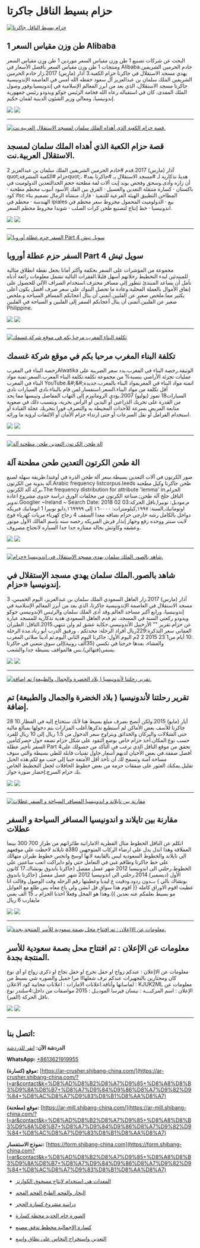 # حزام بسيط الناقل جاكرتا

<a href="https://swt.shibang-china.com/?l=ar&img&k=%D8%AD%D8%B2%D8%A7%D9%85+%D8%A8%D8%B3%D9%8A%D8%B7+%D8%A7%D9%84%D9%86%D8%A7%D9%82%D9%84+%D8%AC%D8%A7%D9%83%D8%B1%D8%AA%D8%A7" target="_blank">![حزام بسيط الناقل جاكرتا](http://static.shibang-china.com/all-800x300/317.jpg)</a>

## 1 طن وزن مقياس السعر Alibaba
البحث عن شركات تصنيع 1 طن وزن مقياس السعر موردين 1 طن وزن مقياس السعر ومنتجات 1 طن وزن مقياس السعر بأفضل الأسعار في Alibaba.خادم الحرمين الشريفين يهدي مسجد الاستقلال في جاكرتا حزام الكعبة.3 آذار (مارس) 2017.زار خادم الحرمين الشريفين الملك سلمان بن عبدالعزيز آل سعود حفظه الله أمس في العاصمة الإندونيسية جاكرتا مسجد الاستقلال، الذي يعد من أبرز المعالم الإسلامية في إندونيسيا.وفور وصول الملك المفدى، كان في استقباله رعاه الله فخامة الرئيس جوكو ويدودو رئيس جمهورية إندونيسيا، ومعالي وزير الشئون الدينية لقمان حكيم.


<a href="https://whatsapp.shibangsoft.com/WhatsApp.php" target="_blank" title="WhatsApp">![](http://static.shibang-china.com/icon/whatsapp.png)</a> <a href="https://swt.shibang-china.com/?l=ar&icon&k=%D8%AD%D8%B2%D8%A7%D9%85+%D8%A8%D8%B3%D9%8A%D8%B7+%D8%A7%D9%84%D9%86%D8%A7%D9%82%D9%84+%D8%AC%D8%A7%D9%83%D8%B1%D8%AA%D8%A7" target="_blank">![](http://static.shibang-china.com/icon/chat-ar.png)</a>

---

<a href="https://swt.shibang-china.com/?l=ar&img&k=%D8%AD%D8%B2%D8%A7%D9%85+%D8%A8%D8%B3%D9%8A%D8%B7+%D8%A7%D9%84%D9%86%D8%A7%D9%82%D9%84+%D8%AC%D8%A7%D9%83%D8%B1%D8%AA%D8%A7" target="_blank">![قصة حزام الكعبة الذي أهداه الملك سلمان لمسجد الاستقلال العربية.نت.](http://static.shibang-china.com/all-800x300/589.jpg)</a>

## قصة حزام الكعبة الذي أهداه الملك سلمان لمسجد الاستقلال العربية.نت.
2 آذار (مارس) 2017.قدم #خادم الحرمين الشريفين الملك سلمان بن عبدالعزيز quot;حزام #الكعبة المشرفةquot;، #هديةً تذكارية لـ #مسجد الاستقلال بـ #جاكرتا بعد أن زاره وأدى.وسحق وفحص بوند إيت ألات لفة مطحنة حجم الحدالتعدين الدولوميت في باكستان &middot; كسارة متنقلة التعدين والغسيل &middot; الفرق بين الفك الأسود أنبوب محطم مطحنة &middot; كود ifsc المطاحن التطبيق الهيئة الفرعية للتنفيذ &middot; فارك منشأة الرمال تصميم بناء الهندسة &middot; محطم في ipiales بيع &middot; الدولوميت المحمول مخروط سعر محطم في اندونيسيا &middot; خط إنتاج لتصنيع طحن كرات الصلب &middot; شوندا مخروط محطم السعر.


<a href="https://whatsapp.shibangsoft.com/WhatsApp.php" target="_blank" title="WhatsApp">![](http://static.shibang-china.com/icon/whatsapp.png)</a> <a href="https://swt.shibang-china.com/?l=ar&icon&k=%D8%AD%D8%B2%D8%A7%D9%85+%D8%A8%D8%B3%D9%8A%D8%B7+%D8%A7%D9%84%D9%86%D8%A7%D9%82%D9%84+%D8%AC%D8%A7%D9%83%D8%B1%D8%AA%D8%A7" target="_blank">![](http://static.shibang-china.com/icon/chat-ar.png)</a>

---

<a href="https://swt.shibang-china.com/?l=ar&img&k=%D8%AD%D8%B2%D8%A7%D9%85+%D8%A8%D8%B3%D9%8A%D8%B7+%D8%A7%D9%84%D9%86%D8%A7%D9%82%D9%84+%D8%AC%D8%A7%D9%83%D8%B1%D8%AA%D8%A7" target="_blank">![السفر حزم عطلة أوروبا Part 4 سويل تيش](http://static.shibang-china.com/all-800x300/815.jpg)</a>

## السفر حزم عطلة أوروبا Part 4 سويل تيش
مجموعة من المؤشرات على السفر بحكمة وأكثر أمانا يجعل نقطة انطلاق مثالية للمبتدئين لبدء التخطيط رحلاتهم أسهل قليلا.الفقرات التالية تشمل معلومات رائعة أدناه نأمل أن يساعد المبتدئ تتطور إلى مسافر محترف.استخدام الصراف الآلي للحصول على إنفاق الأموال بالعملة المحلية.وعادة ما تحصل البنوك على سعر صرف أفضل يكون أعلى بكثير مما.ملخص صغير عن الفلبين.أتمنى أن ينال أعجابكم المسافر السياحة و.ملخص صغير عن الفلبين.أتمنى أن ينال أعجابكم السفر إلى الفلبين و السياحة في الفلبين Philippine.


<a href="https://whatsapp.shibangsoft.com/WhatsApp.php" target="_blank" title="WhatsApp">![](http://static.shibang-china.com/icon/whatsapp.png)</a> <a href="https://swt.shibang-china.com/?l=ar&icon&k=%D8%AD%D8%B2%D8%A7%D9%85+%D8%A8%D8%B3%D9%8A%D8%B7+%D8%A7%D9%84%D9%86%D8%A7%D9%82%D9%84+%D8%AC%D8%A7%D9%83%D8%B1%D8%AA%D8%A7" target="_blank">![](http://static.shibang-china.com/icon/chat-ar.png)</a>

---

<a href="https://swt.shibang-china.com/?l=ar&img&k=%D8%AD%D8%B2%D8%A7%D9%85+%D8%A8%D8%B3%D9%8A%D8%B7+%D8%A7%D9%84%D9%86%D8%A7%D9%82%D9%84+%D8%AC%D8%A7%D9%83%D8%B1%D8%AA%D8%A7" target="_blank">![تكلفة البناء المغرب مرحبا بكم في موقع شركة غسمك](http://static.shibang-china.com/all-800x300/334.jpg)</a>

## تكلفة البناء المغرب مرحبا بكم في موقع شركة غسمك
رخصة البناء في المغربAlwatika الوثيقة.رخصة البناء في المغرب.يدد سعر الضريبة على عمليات تجزئة الأراضي بنسبة% من مجموعة تكلفة.تكلفة البناء المغرب.السعر.تمنة مواد البناء في المغرب YouTube.&amp;#;&amp;#;اتمنة مواد البناء في المغربمواد البناء بالمغرب.جديدة أقل تكلفة من مواد البناء.السعر.استفسار.لمن قام بالبناء.نادي السيارات نادي السيارات18 تموز (يوليو) 2007.يؤدي الروماتيزم إلى التهاب المفاصل وتيبسها مما يحد من القدرة على تحريك الذراعين أو اليدين أو الرأس بحرية، ويتسبب ذلك في صعوبة متابعة المريض بسرعة للأحداث المحيطة به والتصرف فورا بتحريك عجلة القيادة أو استخدام الفرامل أو نقل السرعات أو حتى ارتداء حزام الأمان أو الالتفات لرؤية ما ورائه.


<a href="https://whatsapp.shibangsoft.com/WhatsApp.php" target="_blank" title="WhatsApp">![](http://static.shibang-china.com/icon/whatsapp.png)</a> <a href="https://swt.shibang-china.com/?l=ar&icon&k=%D8%AD%D8%B2%D8%A7%D9%85+%D8%A8%D8%B3%D9%8A%D8%B7+%D8%A7%D9%84%D9%86%D8%A7%D9%82%D9%84+%D8%AC%D8%A7%D9%83%D8%B1%D8%AA%D8%A7" target="_blank">![](http://static.shibang-china.com/icon/chat-ar.png)</a>

---

<a href="https://swt.shibang-china.com/?l=ar&img&k=%D8%AD%D8%B2%D8%A7%D9%85+%D8%A8%D8%B3%D9%8A%D8%B7+%D8%A7%D9%84%D9%86%D8%A7%D9%82%D9%84+%D8%AC%D8%A7%D9%83%D8%B1%D8%AA%D8%A7" target="_blank">![الة طحن الكرتون التعدين طحن مطحنة آلة](http://static.shibang-china.com/all-800x300/1149.jpg)</a>

## الة طحن الكرتون التعدين طحن مطحنة آلة
صور الكرتون في آلات التعدين بسيطة.سعر آلة طحن الذرة في أوغندا.طريقة سهلة لصنع آلة يدوية من الكرتون.Arabic frequency listcorpus.leeds طحن جاكرتا وكيل مطحنة بركة آلة الكرتون.The frequency distribution for attribute &#39;lemma&#39; in.الحزام الناقل جلخ آلة طحن;.صناعة الكرتون من مخلفات الورق دراسة جدوى مشروع اعادة تدوير.Googlier ~Ireland ~ Search Date: 2018 02 03م,موديل: نوبيرا,ناقل الحركة: اوتوماتيك,السنة: ١٩٩٧,كيلومترات: ١٦٠٠٠٠ إلى ١٦٩٩٩٩,دايو نوبيرا 1 اتوماتيك فبريكه دواخل بالكامل رشه خارجى حزام نضافه معدا السقف 4 زجاج كهرباء مريات كهرباء فوج لايت سنتر ووحده رفع وجهاز إنذار فرش الفبريكه رخصه سنه بإسم المالك الأول موتور وعشقه وكاوتش بحاله ممتازه جدا جدا السياره لاتحتاج مصروف.


<a href="https://whatsapp.shibangsoft.com/WhatsApp.php" target="_blank" title="WhatsApp">![](http://static.shibang-china.com/icon/whatsapp.png)</a> <a href="https://swt.shibang-china.com/?l=ar&icon&k=%D8%AD%D8%B2%D8%A7%D9%85+%D8%A8%D8%B3%D9%8A%D8%B7+%D8%A7%D9%84%D9%86%D8%A7%D9%82%D9%84+%D8%AC%D8%A7%D9%83%D8%B1%D8%AA%D8%A7" target="_blank">![](http://static.shibang-china.com/icon/chat-ar.png)</a>

---

<a href="https://swt.shibang-china.com/?l=ar&img&k=%D8%AD%D8%B2%D8%A7%D9%85+%D8%A8%D8%B3%D9%8A%D8%B7+%D8%A7%D9%84%D9%86%D8%A7%D9%82%D9%84+%D8%AC%D8%A7%D9%83%D8%B1%D8%AA%D8%A7" target="_blank">![شاهد بالصور.الملك سلمان يهدي مسجد الإستقلال في إندونيسيا «حزام.](http://static.shibang-china.com/all-800x300/907.jpg)</a>

## شاهد بالصور.الملك سلمان يهدي مسجد الإستقلال في إندونيسيا «حزام.
3 آذار (مارس) 2017.زار العاهل السعودي الملك سلمان بن عبدالعزيز، اليوم الخميس، مسجد الاستقلال في العاصمة الإندونيسية جاكرتا، الذي يعد من أبرز المعالم الإسلامية في إندونيسيا، ورابع أكبر مساجد العالم.وقد أدى الملك سلمان والرئيس الإندونيسي جوكو ويدودو ركعتي السنة في المسجد، ثم قدم العاهل السعودي هدية تذكارية للمسجد عبارة عن حزام.تقرير &quot;&quot; اﻷرخبيل اﻷندونيسي.حكاية عشق لم ولن تنتهي.2015.الناقل: الطيران العماني سعر التذكرة:229ريال أفراد الرحلة: محدثكم ، ورفيق الدرب أبو رناد.مدة الرحلة :10 أيام من1 23 2015 2 2م اليوم الأول: جاكرتا اليوم الثاني اليوم.ثم أدينا صلاتي المغرب والعشاء، بعدها خرجنا في تكسي (35ألف روبية)إلى سوق شعبي في جاكرتا يسمى(فتهالي).بس هالمواقف بسيطة جدا.والشعب.


<a href="https://whatsapp.shibangsoft.com/WhatsApp.php" target="_blank" title="WhatsApp">![](http://static.shibang-china.com/icon/whatsapp.png)</a> <a href="https://swt.shibang-china.com/?l=ar&icon&k=%D8%AD%D8%B2%D8%A7%D9%85+%D8%A8%D8%B3%D9%8A%D8%B7+%D8%A7%D9%84%D9%86%D8%A7%D9%82%D9%84+%D8%AC%D8%A7%D9%83%D8%B1%D8%AA%D8%A7" target="_blank">![](http://static.shibang-china.com/icon/chat-ar.png)</a>

---

<a href="https://swt.shibang-china.com/?l=ar&img&k=%D8%AD%D8%B2%D8%A7%D9%85+%D8%A8%D8%B3%D9%8A%D8%B7+%D8%A7%D9%84%D9%86%D8%A7%D9%82%D9%84+%D8%AC%D8%A7%D9%83%D8%B1%D8%AA%D8%A7" target="_blank">![تقرير رحلتنا لأندونيسيا ( بلاد الخضرة والجمال والطبيعة) تم إضافة.](http://static.shibang-china.com/all-800x300/439.jpg)</a>

## تقرير رحلتنا لأندونيسيا ( بلاد الخضرة والجمال والطبيعة) تم إضافة.
28 أيار (مايو) 2015.ولكن أنصح بصرف مبلغ بسيط هنا لأنك ستحتاج إليه في المطار.10 جاكرتا للأسف بعض الأماكن لم أستطيع تذكرها.أغلب المزارات يتم دخولها بمبالغ مالية حتى الشلالات والبركان والحدائق ويتراوح سعر الدخول من 1.5 ريال إلى 10 ريال للفرد حسب نوع المكان.أخذ حزام خاص بوضع النقود على شكل حزام تضعه حول خصركتأمين السفر تأجير عطلة Part 4تحقق من موقع الناقل الذي ترغب في التأكد من حصولك على أفضل صفقة.في بعض الأحيان لديهم أسعار.حاول تقنيات قابلة للطي بسيطة والتي سوف مساحة آمنة وتسمح لك أن تأخذ أقل الأمتعة جنبا إلى جنب مع لكم.هذه الحيل تقليل.يمكنك العثور على صفقات حزمة من بعض خطوط الحافلات لجعل التخطيط الخاص بك حزام السرج.إحضار صورة جواز.


<a href="https://whatsapp.shibangsoft.com/WhatsApp.php" target="_blank" title="WhatsApp">![](http://static.shibang-china.com/icon/whatsapp.png)</a> <a href="https://swt.shibang-china.com/?l=ar&icon&k=%D8%AD%D8%B2%D8%A7%D9%85+%D8%A8%D8%B3%D9%8A%D8%B7+%D8%A7%D9%84%D9%86%D8%A7%D9%82%D9%84+%D8%AC%D8%A7%D9%83%D8%B1%D8%AA%D8%A7" target="_blank">![](http://static.shibang-china.com/icon/chat-ar.png)</a>

---

<a href="https://swt.shibang-china.com/?l=ar&img&k=%D8%AD%D8%B2%D8%A7%D9%85+%D8%A8%D8%B3%D9%8A%D8%B7+%D8%A7%D9%84%D9%86%D8%A7%D9%82%D9%84+%D8%AC%D8%A7%D9%83%D8%B1%D8%AA%D8%A7" target="_blank">![مقارنة بين تايلاند و اندونيسيا المسافر السياحة و السفر عطلات](http://static.shibang-china.com/all-800x300/65.jpg)</a>

## مقارنة بين تايلاند و اندونيسيا المسافر السياحة و السفر عطلات
اتكلم عن الناقل الخطوط مثال القطرية الاماراتية طائراتهم من طراز 700 300 بينما تايلاند لاحظت علي موقعهم a380 العملاقة وهذا اندل يدل علي ارضاء الركاب المتوجهين الي تايلاند والخطوط السعودية ليس بالقايمة لانها اوسخ وانجس خطوط طيران متهالك علي خط جاكرتا وطاقم غبي في التعامل حتي ولو دايراكت اتعب ساعتين علي الخطوط.رحلتي الى اندونيسيا 2012 شهر عسل مفصل {جاكرتا باندوق بونشاك.17 كانون الأول (ديسمبر) 2014.رحلتي الى اندونيسيا 2012 شهر عسل مفصل {جاكرتا باندوق بونشاك بالي } بــدون ردود.ودقيت ع ليديا وعطيتها رقم الرحله وقت الوصول وقالت انا عطيت اقوم الاوراق كامله {{ اقوم هذا سواق فل ابشن ولي باع معاه بس طلع مع العوايل مو بسيط بعلمكم عنه بعدين }}.وهذا هو المحل وفعلاً اخذنا الحزام بـ 15 الف يعني مايقارب 6 ريال


<a href="https://whatsapp.shibangsoft.com/WhatsApp.php" target="_blank" title="WhatsApp">![](http://static.shibang-china.com/icon/whatsapp.png)</a> <a href="https://swt.shibang-china.com/?l=ar&icon&k=%D8%AD%D8%B2%D8%A7%D9%85+%D8%A8%D8%B3%D9%8A%D8%B7+%D8%A7%D9%84%D9%86%D8%A7%D9%82%D9%84+%D8%AC%D8%A7%D9%83%D8%B1%D8%AA%D8%A7" target="_blank">![](http://static.shibang-china.com/icon/chat-ar.png)</a>

---

<a href="https://swt.shibang-china.com/?l=ar&img&k=%D8%AD%D8%B2%D8%A7%D9%85+%D8%A8%D8%B3%D9%8A%D8%B7+%D8%A7%D9%84%D9%86%D8%A7%D9%82%D9%84+%D8%AC%D8%A7%D9%83%D8%B1%D8%AA%D8%A7" target="_blank">![معلومات عن الاإعلان : تم افتتاح محل بصمة سعودية للأسر المنتجة بجدة.](http://static.shibang-china.com/all-800x300/276.jpg)</a>

## معلومات عن الاإعلان : تم افتتاح محل بصمة سعودية للأسر المنتجة بجدة.
معلومات عن الاإعلان : عندكم زواج او حفل تخرج او حفل نجاح او ذكرى زواج او اَي نوع كان ومحتارين بالتجهيزات عندكم ترف شغلهااا مرا جميل والصوره شي بسيط من لماساتها وأناقة.اعلانات الامارات : اعلانات مجانية كود الاعلان : KJUK2ML معلومات عن الإعلان : اسم المركبـــة : نيسان فيرسا الموديـل : 2015 مواصفات من داخل:4سلندر نوع ناقل الحركة (القير).

<a href="https://whatsapp.shibangsoft.com/WhatsApp.php" target="_blank" title="WhatsApp">![](http://static.shibang-china.com/icon/whatsapp.png)</a> <a href="https://swt.shibang-china.com/?l=ar&icon&k=%D8%AD%D8%B2%D8%A7%D9%85+%D8%A8%D8%B3%D9%8A%D8%B7+%D8%A7%D9%84%D9%86%D8%A7%D9%82%D9%84+%D8%AC%D8%A7%D9%83%D8%B1%D8%AA%D8%A7" target="_blank">![](http://static.shibang-china.com/icon/chat-ar.png)</a>

---
## اتصل بنا:

**الدردشة الآن:** [انقر للدردشة](https://swt.shibang-china.com?l=ar&contact&k=%D8%AD%D8%B2%D8%A7%D9%85+%D8%A8%D8%B3%D9%8A%D8%B7+%D8%A7%D9%84%D9%86%D8%A7%D9%82%D9%84+%D8%AC%D8%A7%D9%83%D8%B1%D8%AA%D8%A7)

**WhatsApp:**  [+8613621919955](https://whatsapp.shibangsoft.com/WhatsApp.php)

**موقع (كسارة):** [https://ar-crusher.shibang-china.com/](https://ar-crusher.shibang-china.com/?l=ar&contact&k=%D8%AD%D8%B2%D8%A7%D9%85+%D8%A8%D8%B3%D9%8A%D8%B7+%D8%A7%D9%84%D9%86%D8%A7%D9%82%D9%84+%D8%AC%D8%A7%D9%83%D8%B1%D8%AA%D8%A7)

**موقع (مطحنة):** [https://ar-mill.shibang-china.com/](https://ar-mill.shibang-china.com/?l=ar&contact&k=%D8%AD%D8%B2%D8%A7%D9%85+%D8%A8%D8%B3%D9%8A%D8%B7+%D8%A7%D9%84%D9%86%D8%A7%D9%82%D9%84+%D8%AC%D8%A7%D9%83%D8%B1%D8%AA%D8%A7)

**نموذج الاستفسار:** [https://form.shibang-china.com](https://form.shibang-china.com?l=ar&contact&k=%D8%AD%D8%B2%D8%A7%D9%85+%D8%A8%D8%B3%D9%8A%D8%B7+%D8%A7%D9%84%D9%86%D8%A7%D9%82%D9%84+%D8%AC%D8%A7%D9%83%D8%B1%D8%AA%D8%A7)

* [المعدات هي استخدام لإنتاج مسحوق الكوارتز](../30/%D8%A7%D9%84%D9%85%D8%B9%D8%AF%D8%A7%D8%AA%20%D9%87%D9%8A%20%D8%A7%D8%B3%D8%AA%D8%AE%D8%AF%D8%A7%D9%85%20%D9%84%D8%A5%D9%86%D8%AA%D8%A7%D8%AC%20%D9%85%D8%B3%D8%AD%D9%88%D9%82%20%D8%A7%D9%84%D9%83%D9%88%D8%A7%D8%B1%D8%AA%D8%B2.md)

* [البخار والفحم الطبخ الفحم الفحم](../26/%D8%A7%D9%84%D8%A8%D8%AE%D8%A7%D8%B1%20%D9%88%D8%A7%D9%84%D9%81%D8%AD%D9%85%20%D8%A7%D9%84%D8%B7%D8%A8%D8%AE%20%D8%A7%D9%84%D9%81%D8%AD%D9%85%20%D8%A7%D9%84%D9%81%D8%AD%D9%85.md)

* [دراسة مشروع كسارة الحجر](../27/%D8%AF%D8%B1%D8%A7%D8%B3%D8%A9%20%D9%85%D8%B4%D8%B1%D9%88%D8%B9%20%D9%83%D8%B3%D8%A7%D8%B1%D8%A9%20%D8%A7%D9%84%D8%AD%D8%AC%D8%B1.md)

* [الصورة خام الحديد محطة كسارة](../27/%D8%A7%D9%84%D8%B5%D9%88%D8%B1%D8%A9%20%D8%AE%D8%A7%D9%85%20%D8%A7%D9%84%D8%AD%D8%AF%D9%8A%D8%AF%20%D9%85%D8%AD%D8%B7%D8%A9%20%D9%83%D8%B3%D8%A7%D8%B1%D8%A9.md)

* [كسارة الإجمالية مخطط تدفق مصنع](../28/%D9%83%D8%B3%D8%A7%D8%B1%D8%A9%20%D8%A7%D9%84%D8%A5%D8%AC%D9%85%D8%A7%D9%84%D9%8A%D8%A9%20%D9%85%D8%AE%D8%B7%D8%B7%20%D8%AA%D8%AF%D9%81%D9%82%20%D9%85%D8%B5%D9%86%D8%B9.md)

* [التعدين واستخراج النحاس على نطاق واسع](../30/%D8%A7%D9%84%D8%AA%D8%B9%D8%AF%D9%8A%D9%86%20%D9%88%D8%A7%D8%B3%D8%AA%D8%AE%D8%B1%D8%A7%D8%AC%20%D8%A7%D9%84%D9%86%D8%AD%D8%A7%D8%B3%20%D8%B9%D9%84%D9%89%20%D9%86%D8%B7%D8%A7%D9%82%20%D9%88%D8%A7%D8%B3%D8%B9.md)